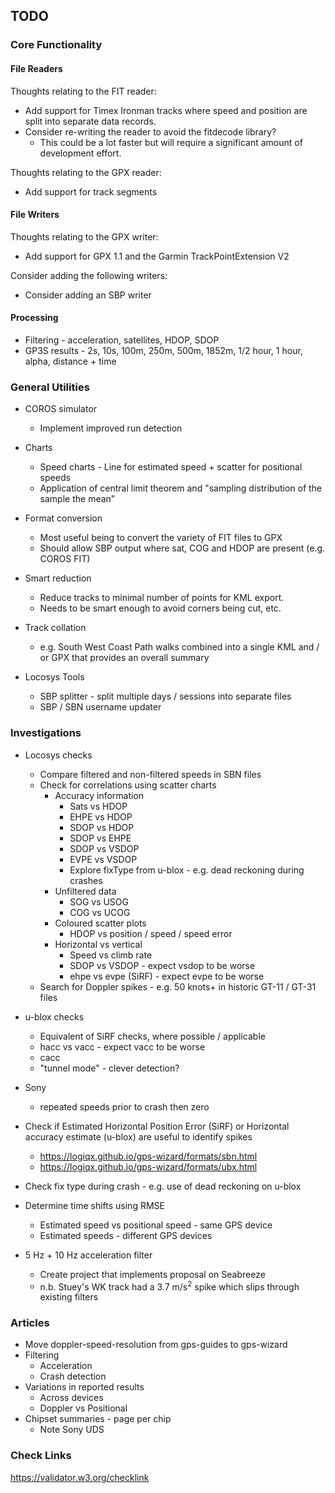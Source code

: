 ## TODO

### Core Functionality

#### File Readers

Thoughts relating to the FIT reader:

- Add support for Timex Ironman tracks where speed and position are split into separate data records.
- Consider re-writing the reader to avoid the fitdecode library?
  - This could be a lot faster but will require a significant amount of development effort.

Thoughts relating to the GPX reader:

- Add support for track segments




#### File Writers

Thoughts relating to the GPX writer:

- Add support for GPX 1.1 and the Garmin TrackPointExtension V2

Consider adding the following writers:

- Consider adding an SBP writer



#### Processing

- Filtering - acceleration, satellites, HDOP, SDOP
- GP3S results - 2s, 10s, 100m, 250m, 500m, 1852m, 1/2 hour, 1 hour, alpha, distance + time



### General Utilities

- COROS simulator
  - Implement improved run detection
- Charts
  - Speed charts - Line for estimated speed + scatter for positional speeds
  - Application of central limit theorem and "sampling distribution of the sample the mean" 
- Format conversion
  - Most useful being to convert the variety of FIT files to GPX
  - Should allow SBP output where sat, COG and HDOP are present (e.g. COROS FIT)
- Smart reduction
  - Reduce tracks to minimal number of points for KML export.
  - Needs to be smart enough to avoid corners being cut, etc.

- Track collation
  - e.g. South West Coast Path walks combined into a single KML and / or GPX that provides an overall summary
- Locosys Tools
  - SBP splitter - split multiple days / sessions into separate files
  - SBP / SBN username updater



### Investigations

- Locosys checks
  - Compare filtered and non-filtered speeds in SBN files
  - Check for correlations using scatter charts
    - Accuracy information
      - Sats vs HDOP
      - EHPE vs HDOP
      - SDOP vs HDOP
      - SDOP vs EHPE
      - SDOP vs VSDOP
      - EVPE vs VSDOP
      - Explore fixType from u-blox - e.g. dead reckoning during crashes
    - Unfiltered data
      - SOG vs USOG
      - COG vs UCOG
    - Coloured scatter plots
      - HDOP vs position / speed / speed error
    - Horizontal vs vertical
      - Speed vs climb rate
      - SDOP vs VSDOP - expect vsdop to be worse
      - ehpe vs evpe (SiRF) - expect evpe to be worse
  - Search for Doppler spikes - e.g. 50 knots+ in historic GT-11 / GT-31 files
- u-blox checks
  - Equivalent of SiRF checks, where possible / applicable
  - hacc vs vacc - expect vacc to be worse
  - cacc
  - "tunnel mode" - clever detection?

- Sony
  - repeated speeds prior to crash then zero

- Check if Estimated Horizontal Position Error (SiRF) or Horizontal accuracy estimate (u-blox) are useful to identify spikes
  - https://logiqx.github.io/gps-wizard/formats/sbn.html
  -  https://logiqx.github.io/gps-wizard/formats/ubx.html
- Check fix type during crash - e.g. use of dead reckoning on u-blox
- Determine time shifts using RMSE
  - Estimated speed vs positional speed - same GPS device
  - Estimated speeds - different GPS devices
- 5 Hz + 10 Hz acceleration filter
  - Create project that implements proposal on Seabreeze
  - n.b. Stuey's WK track had a 3.7 m/s<sup>2</sup> spike which slips through existing filters



### Articles

- Move doppler-speed-resolution from gps-guides to gps-wizard
- Filtering
  - Acceleration
  - Crash detection
- Variations in reported results
  - Across devices
  - Doppler vs Positional
- Chipset summaries - page per chip
  - Note Sony UDS



### Check Links

https://validator.w3.org/checklink
